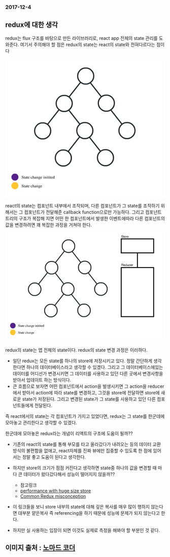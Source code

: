 ### 2017-12-4

## redux에 대한 생각

redux는 flux 구조를 바탕으로 만든 라이브러리로, react app 전체의 state 관리를 도와준다. 여기서 주의해야 할 점은 redux의 state는 react의 state와 전혀다르다는 점이다

![withoutRedux](./withoutRedux.gif)

react의 state는 컴포넌트 내부에서 조작되며, 다른 컴포넌트가 그 state를 조작하기 위해서는 그 컴포넌트가 전달해준 callback function으로만 가능하다. 그리고 컴포넌트 트리의 구조가 복잡해 지면 어떤 한 컴포넌트에서 발생한 이벤트에따라 다른 컴포넌트의 값을 변경하려면 꽤 복잡한 과정을 거쳐야 한다.

![withRedux](./withRedux.gif)

redux의 state는 앱 전체의 state이다.  redux의 state 변경 과정은 이러하다.
- 일단 redux는 모든 state를 하나의 store에 저장시키고 있다. 정말 간단하게 생각한다면 하나의 데이터베이스라고 생각할 수 있겠다. 그리고 그 데이터베이스에있는 데이터를 어디선가 변경시키면 그 데이터를 사용하고 있던 다른 곳에서 변경사항을 받아서 업데이트 하는 방식이다.
- 큰 흐름으로 보자면 어떤 컴포넌트에서 action을 발생시키면 그 action을 reducer에서 받아서 action에 따라 state를 변경하고, 그것을 store에 전달하면 store에 새로운 state가 저장된다. 그리고 변경된 state가 그 state를 사용하고 있던 다른 컴포넌트들에게 전달된다.

즉 react에서의 state는 각 컴포넌트가 가지고 있었다면, redux는 그 state를 한군데에 모아놓고 관리한다고 생각할 수 있겠다.

한군데에 모아놓은 redux라는 개념이 리액트의 구조에 도움이 될까??
- 기존의 react의 state를 통해 부모를 타고 올라갔다가 내려오는 등의 데이터 교환 방식의 불편함을 없애고, react자체를 진짜 뷰에만 집중할 수 있도록 한 점에 있어서는 정말 좋고 도움이 된다고 생각한다.
- 하지만 store의 크기가 점점 커진다고 생각하면 state중 하나의 값을 변경할 때 마다 큰 데이터가 왔다갔다해서 성능이 떨어지지 않을까??
	- 참고링크
	- [performance with huge size store](https://www.reddit.com/r/reactjs/comments/41wdqn/redux_performance_issues_with_a_large_state_object/)
	- [Common Redux misconception](https://twitter.com/dan_abramov/status/684074628227182592)

- 이 링크들을 보니 store 내부의 state에 대해 깊은 복사를 매우 많이 행하지 않는다면 대부분 얕은복사 즉 referencing을 하기 때문에 성능에 문제가 되지 않는다고 한다.
- 하지만 실 사용하는 입장이 되면 이것도 실제로 측정을 해봐야 할 부분인 것 같다.

## 이미지 출처 : [노마드 코더](https://academy.nomadcoders.co/courses)